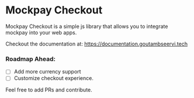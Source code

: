 # Mockpay Checkout

Mockpay Checkout is a simple js library that allows you to integrate mockpay into your web apps.

Checkout the documentation at: https://documentation.goutambseervi.tech

### Roadmap Ahead:
- [ ] Add more currency support
- [ ] Customize checkout experience.

Feel free to add PRs and contribute.
